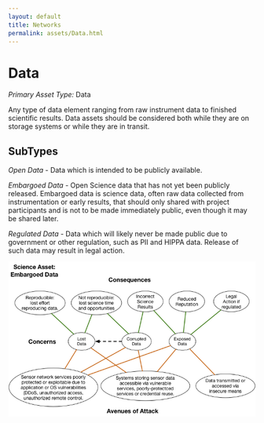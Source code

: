 ```yaml
---
layout: default
title: Networks
permalink: assets/Data.html
---
```


# Data

*Primary Asset Type:*  Data

Any type of data element ranging from raw instrument data to finished scientific results.  Data assets should be considered both while they are on storage systems or while they are in transit.

## SubTypes

*Open Data* - Data which is intended to be publicly available.

*Embargoed Data* - Open Science data that has not yet been publicly released.  Embargoed data is science data, often raw data collected from instrumentation or early results, that should only shared with project participants and is not to be made immediately public, even though it may be shared later.

*Regulated Data* - Data which will likely never be made public due to government or other regulation, such as PII and HIPPA data.  Release of such data may result in legal action.


![Networks](../diagrams/Example-1-Base-Diagram-2016-09-06.png)